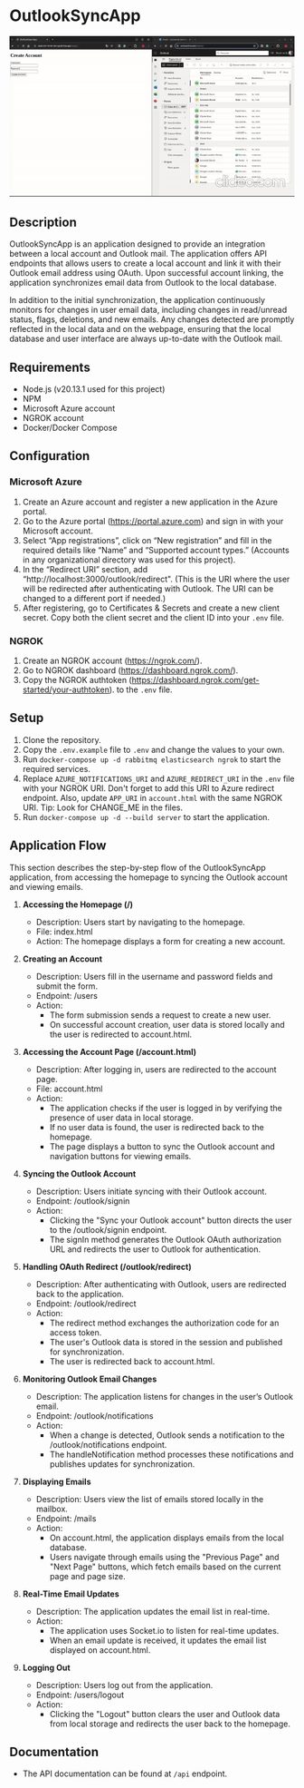 # OutlookSyncApp

![Application Flow GIF](readme_app.gif)

## Description
OutlookSyncApp is an application designed to provide an integration between a local account and Outlook mail. The application offers API endpoints that allows users to create a local account and link it with their Outlook email address using OAuth. Upon successful account linking, the application synchronizes email data from Outlook to the local database. 

In addition to the initial synchronization, the application continuously monitors for changes in user email data, including changes in read/unread status, flags, deletions, and new emails. Any changes detected are promptly reflected in the local data and on the webpage, ensuring that the local database and user interface are always up-to-date with the Outlook mail.

## Requirements
- Node.js (v20.13.1 used for this project)
- NPM
- Microsoft Azure account
- NGROK account
- Docker/Docker Compose

## Configuration

### Microsoft Azure
1. Create an Azure account and register a new application in the Azure portal.
2. Go to the Azure portal (https://portal.azure.com) and sign in with your Microsoft account.
3. Select “App registrations”, click on “New registration” and fill in the required details like “Name” and “Supported account types.” (Accounts in any organizational directory was used for this project).
4. In the “Redirect URI” section, add “http://localhost:3000/outlook/redirect". (This is the URI where the user will be redirected after authenticating with Outlook. The URI can be changed to a different port if needed.)
5. After registering, go to Certificates & Secrets and create a new client secret. Copy both the client secret and the client ID into your `.env` file.

### NGROK
1. Create an NGROK account (https://ngrok.com/).
2. Go to NGROK dashboard (https://dashboard.ngrok.com/).
3. Copy the NGROK authtoken (https://dashboard.ngrok.com/get-started/your-authtoken). to the `.env` file.

## Setup
1. Clone the repository.
2. Copy the `.env.example` file to `.env` and change the values to your own.
3. Run `docker-compose up -d rabbitmq elasticsearch ngrok` to start the required services.
4. Replace `AZURE_NOTIFICATIONS_URI` and `AZURE_REDIRECT_URI` in the `.env` file with your NGROK URI. Don't forget to add this URI to Azure redirect endpoint. Also, update `APP_URI` in `account.html` with the same NGROK URI. Tip: Look for CHANGE_ME in the files.
5. Run `docker-compose up -d --build server` to start the application.

## Application Flow
This section describes the step-by-step flow of the OutlookSyncApp application, from accessing the homepage to syncing the Outlook account and viewing emails.

1. **Accessing the Homepage (/)**
    - Description: Users start by navigating to the homepage.
    - File: index.html
    - Action: The homepage displays a form for creating a new account.

2. **Creating an Account**
    - Description: Users fill in the username and password fields and submit the form.
    - Endpoint: /users
    - Action:
        - The form submission sends a request to create a new user.
        - On successful account creation, user data is stored locally and the user is redirected to account.html.

3. **Accessing the Account Page (/account.html)**
    - Description: After logging in, users are redirected to the account page.
    - File: account.html
    - Action:
        - The application checks if the user is logged in by verifying the presence of user data in local storage.
        - If no user data is found, the user is redirected back to the homepage.
        - The page displays a button to sync the Outlook account and navigation buttons for viewing emails.

4. **Syncing the Outlook Account**
    - Description: Users initiate syncing with their Outlook account.
    - Endpoint: /outlook/signin
    - Action:
        - Clicking the "Sync your Outlook account" button directs the user to the /outlook/signin endpoint.
        - The signIn method generates the Outlook OAuth authorization URL and redirects the user to Outlook for authentication.

5. **Handling OAuth Redirect (/outlook/redirect)**
    - Description: After authenticating with Outlook, users are redirected back to the application.
    - Endpoint: /outlook/redirect
    - Action:
        - The redirect method exchanges the authorization code for an access token.
        - The user's Outlook data is stored in the session and published for synchronization.
        - The user is redirected back to account.html.

6. **Monitoring Outlook Email Changes**
    - Description: The application listens for changes in the user’s Outlook email.
    - Endpoint: /outlook/notifications
    - Action:
        - When a change is detected, Outlook sends a notification to the /outlook/notifications endpoint.
        - The handleNotification method processes these notifications and publishes updates for synchronization.

7. **Displaying Emails**
    - Description: Users view the list of emails stored locally in the mailbox.
    - Endpoint: /mails
    - Action:
        - On account.html, the application displays emails from the local database.
        - Users navigate through emails using the "Previous Page" and "Next Page" buttons, which fetch emails based on the current page and page size.

8. **Real-Time Email Updates**
    - Description: The application updates the email list in real-time.
    - Action:
        - The application uses Socket.io to listen for real-time updates.
        - When an email update is received, it updates the email list displayed on account.html.

9. **Logging Out**
    - Description: Users log out from the application.
    - Endpoint: /users/logout
    - Action:
        - Clicking the "Logout" button clears the user and Outlook data from local storage and redirects the user back to the homepage.


## Documentation
- The API documentation can be found at `/api` endpoint.
